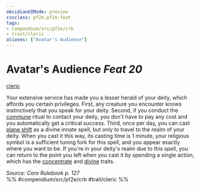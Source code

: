 ```yaml
---
obsidianUIMode: preview
cssclass: pf2e,pf2e-feat
tags:
- compendium/src/pf2e/crb
- trait/cleric
aliases: ["Avatar's Audience"]
---
```

# Avatar's Audience  *Feat 20*  
[cleric](Reference/Rules/Traits/cleric.md "Cleric Class Trait")  


Your extensive service has made you a lesser herald of your deity, which affords you certain privileges. First, any creature you encounter knows instinctively that you speak for your deity. Second, if you conduct the [commune](commune.md) ritual to contact your deity, you don't have to pay any cost and you automatically get a critical success. Third, once per day, you can cast [plane shift](plane-shift.md) as a divine innate spell, but only to travel to the realm of your deity. When you cast it this way, its casting time is 1 minute, your religious symbol is a sufficient tuning fork for this spell, and you appear exactly where you want to be. If you're in your deity's realm due to this spell, you can return to the point you left when you cast it by spending a single action, which has the [concentrate](concentrate.md "Concentrate Action & Ability Trait") and [divine](divine.md "Divine Tradition Trait") traits.

*Source: Core Rulebook p. 127*  
%% #compendium/src/pf2e/crb #trait/cleric %%
